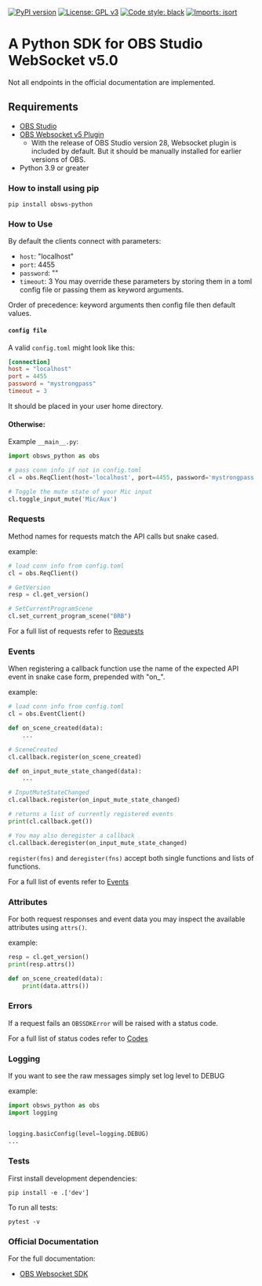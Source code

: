 [![PyPI version](https://badge.fury.io/py/obsws-python.svg)](https://badge.fury.io/py/obsws-python)
[![License: GPL v3](https://img.shields.io/badge/License-GPLv3-blue.svg)](https://github.com/aatikturk/obsstudio_sdk/blob/main/LICENSE)
[![Code style: black](https://img.shields.io/badge/code%20style-black-000000.svg)](https://github.com/psf/black)
[![Imports: isort](https://img.shields.io/badge/%20imports-isort-%231674b1?style=flat&labelColor=ef8336)](https://pycqa.github.io/isort/)

# A Python SDK for OBS Studio WebSocket v5.0

Not all endpoints in the official documentation are implemented.

## Requirements

-   [OBS Studio](https://obsproject.com/)
-   [OBS Websocket v5 Plugin](https://github.com/obsproject/obs-websocket/releases/tag/5.0.0)
    -   With the release of OBS Studio version 28, Websocket plugin is included by default. But it should be manually installed for earlier versions of OBS.
-   Python 3.9 or greater

### How to install using pip

```
pip install obsws-python
```

### How to Use

By default the clients connect with parameters:

-   `host`: "localhost"
-   `port`: 4455
-   `password`: ""
-   `timeout`: 3
You may override these parameters by storing them in a toml config file or passing them as keyword arguments.

Order of precedence: keyword arguments then config file then default values.

#### `config file`

A valid `config.toml` might look like this:

```toml
[connection]
host = "localhost"
port = 4455
password = "mystrongpass"
timeout = 3
```

It should be placed in your user home directory.

#### Otherwise:

Example `__main__.py`:

```python
import obsws_python as obs

# pass conn info if not in config.toml
cl = obs.ReqClient(host='localhost', port=4455, password='mystrongpass', timeout=3)

# Toggle the mute state of your Mic input
cl.toggle_input_mute('Mic/Aux')
```

### Requests

Method names for requests match the API calls but snake cased.

example:

```python
# load conn info from config.toml
cl = obs.ReqClient()

# GetVersion
resp = cl.get_version()

# SetCurrentProgramScene
cl.set_current_program_scene("BRB")
```

For a full list of requests refer to [Requests](https://github.com/obsproject/obs-websocket/blob/master/docs/generated/protocol.md#requests)

### Events

When registering a callback function use the name of the expected API event in snake case form, prepended with "on\_".

example:

```python
# load conn info from config.toml
cl = obs.EventClient()

def on_scene_created(data):
    ...

# SceneCreated
cl.callback.register(on_scene_created)

def on_input_mute_state_changed(data):
    ...

# InputMuteStateChanged
cl.callback.register(on_input_mute_state_changed)

# returns a list of currently registered events
print(cl.callback.get())

# You may also deregister a callback
cl.callback.deregister(on_input_mute_state_changed)
```

`register(fns)` and `deregister(fns)` accept both single functions and lists of functions.

For a full list of events refer to [Events](https://github.com/obsproject/obs-websocket/blob/master/docs/generated/protocol.md#events)

### Attributes

For both request responses and event data you may inspect the available attributes using `attrs()`.

example:

```python
resp = cl.get_version()
print(resp.attrs())

def on_scene_created(data):
    print(data.attrs())
```

### Errors

If a request fails an `OBSSDKError` will be raised with a status code.

For a full list of status codes refer to [Codes](https://github.com/obsproject/obs-websocket/blob/master/docs/generated/protocol.md#requeststatus)

### Logging

If you want to see the raw messages simply set log level to DEBUG

example:

```python
import obsws_python as obs
import logging


logging.basicConfig(level=logging.DEBUG)
...
```

### Tests

First install development dependencies:

`pip install -e .['dev']`

To run all tests:

```
pytest -v
```

### Official Documentation

For the full documentation:

-   [OBS Websocket SDK](https://github.com/obsproject/obs-websocket/blob/master/docs/generated/protocol.md#obs-websocket-501-protocol)
